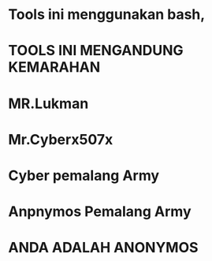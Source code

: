 # Tools ini menggunakan bash,
# TOOLS INI MENGANDUNG KEMARAHAN
# MR.Lukman
# Mr.Cyberx507x
# Cyber pemalang Army
# Anpnymos Pemalang Army
# ANDA ADALAH ANONYMOS 
